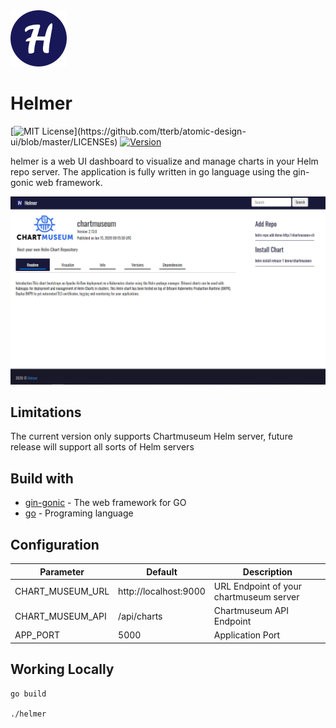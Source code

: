 <img src="./static/img/icons/apple-touch-icon.png" height="90" width="90">

# Helmer

[![MIT License](https://img.shields.io/apm/l/atomic-design-ui.svg?)](https://github.com/tterb/atomic-design-ui/blob/master/LICENSEs)
[![Version](https://badge.fury.io/gh/tterb%2FHyde.svg)](https://badge.fury.io/gh/tterb%2FHyde)

helmer is a web UI dashboard to visualize and manage charts in your Helm repo server. The application is fully written in go language using the gin-gonic web framework.

<img src="./docs/helmer-dash.PNG"></div>

## Limitations
The current version only supports Chartmuseum Helm server, future release will support all sorts of Helm servers

## Build with

* [gin-gonic](https://gin-gonic.com/) - The web framework for GO
* [go](https://golang.org/) - Programing language

## Configuration

| Parameter          | Default                  | Description          |
| ------------------ | ------------------------ | ---------------------|
|CHART_MUSEUM_URL    | http://localhost:9000    |  URL Endpoint of your chartmuseum server |
|CHART_MUSEUM_API    | /api/charts              |  Chartmuseum API Endpoint                |
|APP_PORT            | 5000                     |  Application Port                        |

## Working Locally

```
go build

./helmer
```
